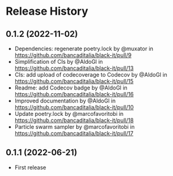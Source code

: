 Release History
===============

0.1.2 (2022-11-02)
------------------
* Dependencies: regenerate poetry.lock by @muxator in https://github.com/bancaditalia/black-it/pull/9
* Simplification of CIs by @AldoGl in https://github.com/bancaditalia/black-it/pull/13
* CIs: add upload of codecoverage to Codecov by @AldoGl in https://github.com/bancaditalia/black-it/pull/15
* Readme: add Codecov badge by @AldoGl in https://github.com/bancaditalia/black-it/pull/16
* Improved documentation by @AldoGl in https://github.com/bancaditalia/black-it/pull/10
* Update poetry.lock by @marcofavoritobi in https://github.com/bancaditalia/black-it/pull/18
* Particle swarm sampler by @marcofavoritobi in https://github.com/bancaditalia/black-it/pull/17

0.1.1 (2022-06-21)
------------------
* First release